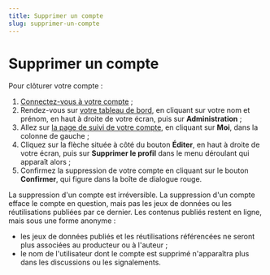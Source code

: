 ```yaml
---
title: Supprimer un compte
slug: supprimer-un-compte
---
```


# Supprimer un compte

Pour clôturer votre compte :

1. [Connectez-vous à votre compte](https://www.data.gouv.fr/fr/login) ;
2. Rendez-vous sur [votre tableau de bord](https://www.data.gouv.fr/fr/admin/), en cliquant sur votre nom et prénom, en haut à droite de votre écran, puis sur **Administration** ;
3. Allez sur [la page de suivi de votre compte](https://www.data.gouv.fr/fr/admin/me/edit), en cliquant sur **Moi**, dans la colonne de gauche ;
4. Cliquez sur la flèche située à côté du bouton **Éditer**, en haut à droite de votre écran, puis sur **Supprimer le profil** dans le menu déroulant qui apparaît alors ;
5. Confirmez la suppression de votre compte en cliquant sur le bouton **Confirmer**, qui figure dans la boîte de dialogue rouge.

La suppression d'un compte est irréversible. La suppression d'un compte efface le compte en question, mais pas les jeux de données ou les réutilisations publiées par ce dernier. Les contenus publiés restent en ligne, mais sous une forme anonyme :

- les jeux de données publiés et les réutilisations référencées ne seront plus associées au producteur ou à l'auteur ;
- le nom de l'utilisateur dont le compte est supprimé n'apparaîtra plus dans les discussions ou les signalements.

